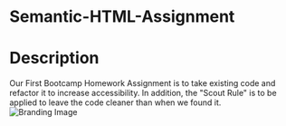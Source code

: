 # Semantic-HTML-Assignment
# Description
Our First Bootcamp Homework Assignment is to take existing code and refactor it to increase accessibility.
In addition, the "Scout Rule" is to be applied to leave the code cleaner than when we found it.  
![Branding Image]()
